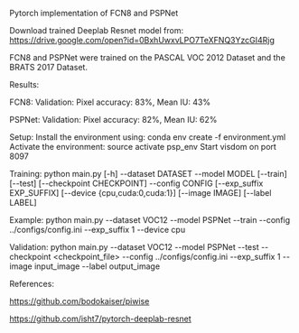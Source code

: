 Pytorch implementation of FCN8 and PSPNet

Download trained Deeplab Resnet model from:
https://drive.google.com/open?id=0BxhUwxvLPO7TeXFNQ3YzcGI4Rjg

FCN8 and PSPNet were trained on the PASCAL VOC 2012 Dataset and the BRATS 2017 Dataset.

Results:

FCN8: 
Validation: Pixel accuracy: 83%, Mean IU: 43%

PSPNet: 
Validation: Pixel accuracy: 82%, Mean IU: 62%

Setup:
Install the environment using:
conda env create -f environment.yml
Activate the environment:
source activate psp_env
Start visdom on port 8097

Training:
python main.py [-h] --dataset DATASET --model MODEL [--train] [--test]
                    [--checkpoint CHECKPOINT] --config CONFIG
                    [--exp_suffix EXP_SUFFIX] [--device {cpu,cuda:0,cuda:1}]
                    [--image IMAGE] [--label LABEL]

Example: 
python main.py --dataset VOC12 --model PSPNet --train --config ../configs/config.ini --exp_suffix 1 --device cpu

Validation:
python main.py --dataset VOC12 --model PSPNet --test --checkpoint <checkpoint_file>  --config ../configs/config.ini --exp_suffix 1 --image input_image --label output_image

References:

https://github.com/bodokaiser/piwise

https://github.com/isht7/pytorch-deeplab-resnet
